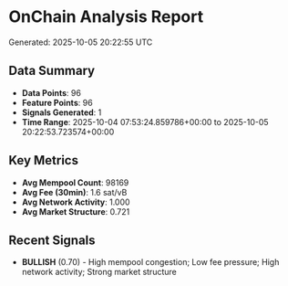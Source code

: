 # OnChain Analysis Report
Generated: 2025-10-05 20:22:55 UTC

## Data Summary
- **Data Points**: 96
- **Feature Points**: 96
- **Signals Generated**: 1
- **Time Range**: 2025-10-04 07:53:24.859786+00:00 to 2025-10-05 20:22:53.723574+00:00

## Key Metrics
- **Avg Mempool Count**: 98169
- **Avg Fee (30min)**: 1.6 sat/vB
- **Avg Network Activity**: 1.000
- **Avg Market Structure**: 0.721

## Recent Signals
- **BULLISH** (0.70) - High mempool congestion; Low fee pressure; High network activity; Strong market structure

